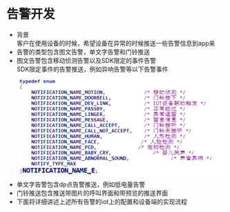 # 告警开发
* 背景  
客户在使用设备的时候，希望设备在异常的时候推送一些告警信息到app来       
* 告警的类型包含图文告警，单文字告警和门铃推送  
* 图文告警包含移动侦测告警以及SDK限定的事件告警  
  SDK限定事件的告警推送，例如异响告警等以下告警事件  
![image-20200311151733256](warn.assets/image-20200311151733256.png)  
* 单文字告警包含dp点告警推送，例如低电量告警  
* 门铃推送包含推送带图片的呼叫界面和带预览的推送界面  
* 下面将详细讲述上述所有告警的iot上的配置和设备端的实现流程  